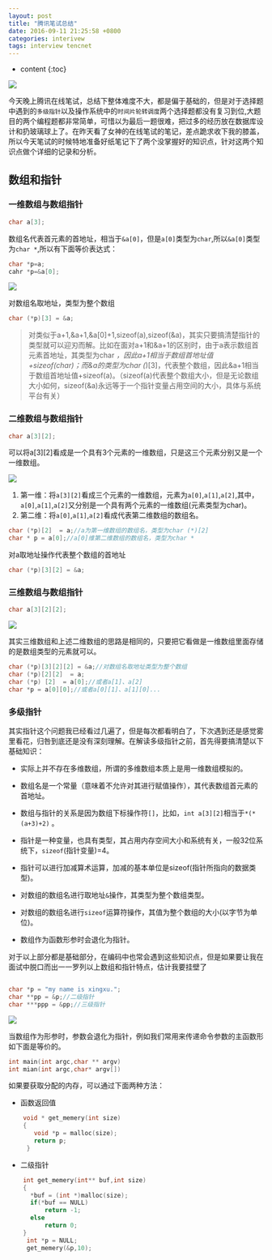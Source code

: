 ```yaml
---
layout: post
title: "腾讯笔试总结" 
date: 2016-09-11 21:25:58 +0800
categories: interivew 
tags: interview tencnet
---
```

* content
{:toc}


![](http://i.imgur.com/12yfCyy.jpg)










今天晚上腾讯在线笔试，总结下整体难度不大，都是偏于基础的，但是对于选择题中遇到的`多级指针`以及操作系统中的`时间片轮转调度`两个选择题都没有复习到位,大题目的两个编程题都非常简单，可惜以为最后一题很难，把过多的经历放在数据库设计和扔玻璃球上了。在昨天看了女神的在线笔试的笔记，差点跪求收下我的膝盖，所以今天笔试的时候特地准备好纸笔记下了两个没掌握好的知识点，针对这两个知识点做个详细的记录和分析。


## 数组和指针 ##

### 一维数组与数组指针 ###

```cpp
char a[3];
```

数组名代表首元素的首地址，相当于`&a[0]`，但是`a[0]`类型为`char`,所以`&a[0]`类型为`char *`,所以有下面等价表达式：

```cpp
char *p=a;
cahr *p=&a[0];
```

![](http://i.imgur.com/JZq6QO1.png)

对数组名取地址，类型为整个数组

```cpp
char (*p)[3] = &a;
```

> 对类似于a+1,&a+1,&a[0]+1,sizeof(a),sizeof(&a)，其实只要搞清楚指针的类型就可以迎刃而解。比如在面对a+1和&a+1的区别时，由于a表示数组首元素首地址，其类型为char *，因此a+1相当于数组首地址值+sizeof(char)；而&a的类型为char (*)[3]，代表整个数组，因此&a+1相当于数组首地址值+sizeof(a)。（sizeof(a)代表整个数组大小，但是无论数组大小如何，sizeof(&a)永远等于一个指针变量占用空间的大小，具体与系统平台有关）


### 二维数组与数组指针 ###

```cpp
char a[3][2];
```

可以将a[3][2]看成是一个具有3个元素的一维数组，只是这三个元素分别又是一个一维数组。


![](http://i.imgur.com/F9oOyy5.png)

1. 第一维：将`a[3][2]`看成三个元素的一维数组，元素为`a[0]`,`a[1]`,`a[2]`,其中，`a[0]`,`a[1]`,`a[2]`又分别是一个具有两个元素的一维数组(元素类型为char)。
2. 第二维：将`a[0]`,`a[1]`,`a[2]`看成代表第二维数组的数组名。

```cpp
char (*p)[2]  = a;//a为第一维数组的数组名，类型为char (*)[2]
char * p = a[0];//a[0]维第二维数组的数组名，类型为char *
```

对a取地址操作代表整个数组的首地址

```cpp
char (*p)[3][2] = &a;
```

### 三维数组与数组指针 ###

```cpp
char a[3][2][2];
```

![](http://i.imgur.com/Kcg0JSr.png)

其实三维数组和上述二维数组的思路是相同的，只要把它看做是一维数组里面存储的是数组类型的元素就可以。

```cpp
char (*p)[3][2][2] = &a;//对数组名取地址类型为整个数组
char (*p)[2][2]  = a;
char (*p) [2]  = a[0];//或者a[1]、a[2]
char *p = a[0][0];//或者a[0][1]、a[1][0]...

```


### 多级指针 ###

其实指针这个问题我已经看过几遍了，但是每次都看明白了，下次遇到还是感觉雾里看花，归咎到底还是没有深刻理解。在解读多级指针之前，首先得要搞清楚以下基础知识：

- 实际上并不存在多维数组，所谓的多维数组本质上是用一维数组模拟的。

- 数组名是一个常量（意味着不允许对其进行赋值操作），其代表数组首元素的首地址。

- 数组与指针的关系是因为数组下标操作符`[]`，比如，`int a[3][2]`相当于`*(*(a+3)+2)` 。

- 指针是一种变量，也具有类型，其占用内存空间大小和系统有关，一般32位系统下，`sizeof`(指针变量)=4。

- 指针可以进行加减算术运算，加减的基本单位是sizeof(指针所指向的数据类型)。

- 对数组的数组名进行取地址`&`操作，其类型为整个数组类型。

- 对数组的数组名进行`sizeof`运算符操作，其值为整个数组的大小(以字节为单位)。

- 数组作为函数形参时会退化为指针。

对于以上部分都是基础部分，在编码中也常会遇到这些知识点，但是如果要让我在面试中脱口而出一一罗列以上数组和指针特点，估计我要挂壁了

```cpp

char *p = "my name is xingxu.";
char **pp = &p;//二级指针
char ***ppp = &pp;//三级指针

```


![](http://i.imgur.com/Ct3WxGq.jpg)


当数组作为形参时，参数会退化为指针，例如我们常用来传递命令参数的主函数形如下面是等价的。

```cpp
int main(int argc,char ** argv)
int mian(int argc,char* argv[]) 

```

如果要获取分配的内存，可以通过下面两种方法：


- 函数返回值

```cpp
    void * get_memery(int size)
    {
       void *p = malloc(size);
       return p;
     }
```

- 二级指针

```cpp
    int get_memery(int** buf,int size)
    { 
      *buf = (int *)malloc(size);
      if(*buf == NULL)
          return -1;
      else
          return 0;
    }
     int *p = NULL;
     get_memery(&p,10);
```




